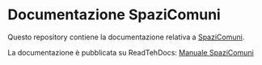 # Documentazione SpaziComuni

Questo repository contiene la documentazione relativa a [SpaziComuni](https://www.opencontent.it/Per-la-PA/SpaziComuni). 

La documentazione è pubblicata su ReadTehDocs: [Manuale SpaziComuni](http://manuale-spazicomuni.readthedocs.io/)
